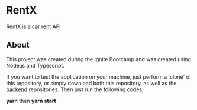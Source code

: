 # RentX

RentX is a car rent API

## About

This project was created during the Ignite Bootcamp and was created using Node.js and Typescript.

If you want to test the application on your machine, just perform a 'clone' of this repository, or simply download both this repository, as well as the <a href="https://github.com/ricassiocosta/Devopolis-api/">backend</a> repositories. Then just run the following codes:

<strong>yarn</strong>
then
<strong>yarn start</strong>
